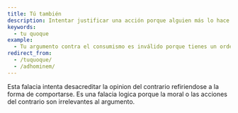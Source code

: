 ```yaml
---
title: Tú también
description: Intentar justificar una acción porque alguien más lo hace.
keywords:
  - tu quoque
example:
  - Tu argumento contra el consumismo es inválido porque tienes un ordenador, un teléfono móvil y otros lujos
redirect_from:
  - /tuquoque/
  - /adhominem/
---
```

Esta falacia intenta desacreditar la opinion del contrario refiriendose a la
forma de comportarse. Es una falacia logica porque la moral o las acciones del contrario
son irrelevantes al argumento.
